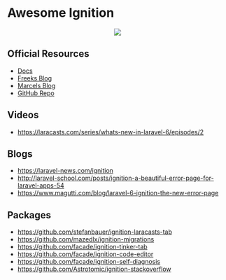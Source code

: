 # Awesome Ignition

<p align="center">
  <a href="https://awesome.re"><img src="https://awesome.re/badge-flat2.svg"></a>
</p>


## Official Resources

* [Docs](https://flareapp.io/docs/ignition-for-laravel/introduction)
* [Freeks Blog](https://freek.dev/1441-ignition-a-new-error-page-for-laravel)
* [Marcels Blog](https://marcelpociot.de/blog/customizing-ignition-with-custom-solutions)
* [GitHub Repo](https://github.com/facade/ignition)

## Videos

* https://laracasts.com/series/whats-new-in-laravel-6/episodes/2

## Blogs

* https://laravel-news.com/ignition
* http://laravel-school.com/posts/ignition-a-beautiful-error-page-for-laravel-apps-54
* https://www.magutti.com/blog/laravel-6-ignition-the-new-error-page



## Packages

* https://github.com/stefanbauer/ignition-laracasts-tab
* https://github.com/mazedlx/ignition-migrations
* https://github.com/facade/ignition-tinker-tab
* https://github.com/facade/ignition-code-editor
* https://github.com/facade/ignition-self-diagnosis
* https://github.com/Astrotomic/ignition-stackoverflow
